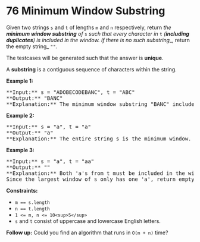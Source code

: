 # 76 Minimum Window Substring

Given two strings `s` and `t` of lengths `m` and `n` respectively, return _the **minimum window substring** of_ `s` _such that every character in_ `t` _(**including duplicates**) is included in the window. If there is no such substring__, return the empty string_ `""`_._

The testcases will be generated such that the answer is **unique**.

A **substring** is a contiguous sequence of characters within the string.

**Example 1:**

<pre>**Input:** s = "ADOBECODEBANC", t = "ABC"
**Output:** "BANC"
**Explanation:** The minimum window substring "BANC" includes 'A', 'B', and 'C' from string t.
</pre>

**Example 2:**

<pre>**Input:** s = "a", t = "a"
**Output:** "a"
**Explanation:** The entire string s is the minimum window.
</pre>

**Example 3:**

<pre>**Input:** s = "a", t = "aa"
**Output:** ""
**Explanation:** Both 'a's from t must be included in the window.
Since the largest window of s only has one 'a', return empty string.
</pre>

**Constraints:**

* `m == s.length`
* `n == t.length`
* `1 <= m, n <= 10<sup>5</sup>`
* `s` and `t` consist of uppercase and lowercase English letters.

**Follow up:** Could you find an algorithm that runs in `O(m + n)` time?
